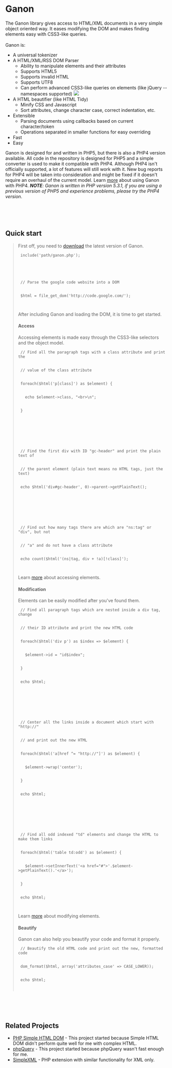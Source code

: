 # Ganon #
The Ganon library gives access to HTML/XML documents in a very simple object oriented way. It eases modifying the DOM and makes finding elements easy with CSS3-like queries.
<br><br>
Ganon is:<br>
<ul><li>A universal tokenizer<br>
</li><li>A HTML/XML/RSS DOM Parser<br>
<ul><li>Ability to manipulate elements and their attributes<br>
</li><li>Supports HTML5<br>
</li><li>Supports invalid HTML<br>
</li><li>Supports UTF8<br>
</li><li>Can perform advanced CSS3-like queries on elements (like jQuery -- namespaces supported) <a href='http://code.google.com/p/ganon/wiki/Selectors'><img src='http://www.gstatic.com/codesite/ph/images/tearoff_icon.gif' /></a>
</li></ul></li><li>A HTML beautifier (like HTML Tidy)<br>
<ul><li>Minify CSS and Javascript<br>
</li><li>Sort attributes, change character case, correct indentation, etc.<br>
</li></ul></li><li>Extensible<br>
<ul><li>Parsing documents using callbacks based on current character/token<br>
</li><li>Operations separated in smaller functions for easy overriding<br>
</li></ul></li><li>Fast<br>
</li><li>Easy</li></ul>

Ganon is designed for and written in PHP5, but there is also a PHP4 version available. All code in the repository is designed for PHP5 and a simple converter is used to make it compatible with PHP4. Although PHP4 isn't officially supported, a lot of features will still work with it. New bug reports for PHP4 will be taken into consideration and might be fixed if it doesn't require an overhaul of the current model. Learn <a href='PHP4.md'>more</a> about using Ganon with PHP4. <i><b>NOTE</b>: Ganon is written in PHP version 5.3.1, if you are using a previous version of PHP5 and experience problems, please try the PHP4 version.</i>

<br><br><br>

<h2>Quick start</h2>
<blockquote>First off, you need to <a href='GetGanon.md'>download</a> the latest version of Ganon.<br>
<pre><code> include('path/ganon.php');<br>
 <br>
 // Parse the google code website into a DOM<br>
 $html = file_get_dom('http://code.google.com/');<br>
</code></pre>
After including Ganon and loading the DOM, it is time to get started.<br>
<h4>Access</h4>
Accessing elements is made easy through the CSS3-like selectors and the object model.<br>
<pre><code> // Find all the paragraph tags with a class attribute and print the<br>
 // value of the class attribute<br>
 foreach($html('p[class]') as $element) {<br>
   echo $element-&gt;class, "&lt;br&gt;\n"; <br>
 }<br>
<br>
<br>
 // Find the first div with ID "gc-header" and print the plain text of<br>
 // the parent element (plain text means no HTML tags, just the text)<br>
 echo $html('div#gc-header', 0)-&gt;parent-&gt;getPlainText();<br>
<br>
<br>
 // Find out how many tags there are which are "ns:tag" or "div", but not<br>
 // "a" and do not have a class attribute<br>
 echo count($html('(ns|tag, div + !a)[!class]');<br>
</code></pre>
Learn <a href='AccesElements.md'>more</a> about accessing elements.<br>
<h4>Modification</h4>
Elements can be easily modified after you've found them.<br>
<pre><code> // Find all paragraph tags which are nested inside a div tag, change<br>
 // their ID attribute and print the new HTML code<br>
 foreach($html('div p') as $index =&gt; $element) {<br>
   $element-&gt;id = "id$index";<br>
 }<br>
 echo $html;<br>
<br>
<br>
 // Center all the links inside a document which start with "http://"<br>
 // and print out the new HTML<br>
 foreach($html('a[href ^= "http://"]') as $element) {<br>
   $element-&gt;wrap('center');<br>
 }<br>
 echo $html;<br>
<br>
<br>
 // Find all odd indexed "td" elements and change the HTML to make them links<br>
 foreach($html('table td:odd') as $element) {<br>
   $element-&gt;setInnerText('&lt;a href="#"&gt;'.$element-&gt;getPlainText().'&lt;/a&gt;');<br>
 }<br>
 echo $html;<br>
</code></pre>
Learn <a href='ModifyElements.md'>more</a> about modifying elements.<br>
<h4>Beautify</h4>
Ganon can also help you beautify your code and format it properly.<br>
<pre><code> // Beautify the old HTML code and print out the new, formatted code<br>
 dom_format($html, array('attributes_case' =&gt; CASE_LOWER));<br>
 echo $html;<br>
</code></pre></blockquote>

<br><br><br>

<h2>Related Projects</h2>
<ul><li><a href='http://simplehtmldom.sourceforge.net/'>PHP Simple HTML DOM</a> - This project started because Simple HTML DOM didn't perform quite well for me with complex HTML.<br>
</li><li><a href='http://code.google.com/p/phpquery/'>phpQuery</a> - This project started because phpQuery wasn't fast enough for me.<br>
</li><li><a href='http://php.net/manual/en/book.simplexml.php'>SimpleXML</a> - PHP extension with similar functionality for XML only.
